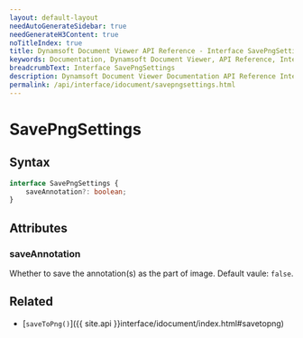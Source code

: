 ```yaml
---
layout: default-layout
needAutoGenerateSidebar: true
needGenerateH3Content: true
noTitleIndex: true
title: Dynamsoft Document Viewer API Reference - Interface SavePngSettings
keywords: Documentation, Dynamsoft Document Viewer, API Reference, Interface SavePngSettings
breadcrumbText: Interface SavePngSettings
description: Dynamsoft Document Viewer Documentation API Reference Interface SavePngSettings Page
permalink: /api/interface/idocument/savepngsettings.html
---
```


# SavePngSettings

## Syntax

```typescript
interface SavePngSettings {
    saveAnnotation?: boolean; 
}
```

## Attributes

### saveAnnotation

Whether to save the annotation(s) as the part of image. Default vaule: `false`.

## Related

- [`saveToPng()`]({{ site.api }}interface/idocument/index.html#savetopng)